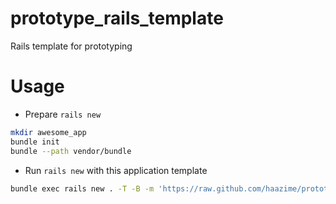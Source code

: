 # prototype_rails_template
Rails template for prototyping

# Usage

- Prepare `rails new`

```bash
mkdir awesome_app
bundle init
bundle --path vendor/bundle
```

- Run `rails new` with this application template

```bash
bundle exec rails new . -T -B -m 'https://raw.github.com/haazime/prototype_rails_template/template.rb'
```
